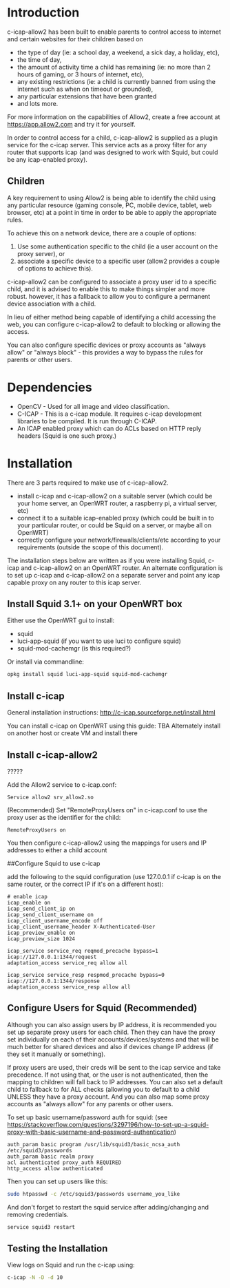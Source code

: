 
# Introduction

c-icap-allow2 has been built to enable parents to control access to internet and certain websites for their children based on
* the type of day (ie: a school day, a weekend, a sick day, a holiday, etc),
* the time of day,
* the amount of activity time a child has remaining (ie: no more than 2 hours of gaming, or 3 hours of internet, etc),
* any existing restrictions (ie: a child is currently banned from using the internet such as when on timeout or grounded),
* any particular extensions that have been granted
* and lots more.

For more information on the capabilities of Allow2, create a free account at https://app.allow2.com and try it for yourself.

In order to control access for a child, c-icap-allow2 is supplied as a plugin service for the c-icap server.
This service acts as a proxy filter for any router that supports icap (and was designed to work with Squid, but could be any icap-enabled proxy).

## Children

A key requirement to using Allow2 is being able to identify the child using any particular resource (gaming console, PC, mobile device, tablet, web browser, etc) at a point in time in order
to be able to apply the appropriate rules.

To achieve this on a network device, there are a couple of options:
1. Use some authentication specific to the child (ie a user account on the proxy server), or
2. associate a specific device to a specific user (allow2 provides a couple of options to achieve this).

c-icap-allow2 can be configured to associate a proxy user id to a specific child, and it is advised to enable this to make things simpler and more robust.
however, it has a fallback to allow you to configure a permanent device association with a child.

In lieu of either method being capable of identifying a child accessing the web, you can configure c-icap-allow2 to default to blocking or allowing the access.

You can also configure specific devices or proxy accounts as "always allow" or "always block" - this provides a way to bypass the rules for parents or other users.


# Dependencies

* OpenCV - Used for all image and video classification.
* C-ICAP - This is a c-icap module. It requires c-icap development libraries to be compiled. It is run through C-ICAP.
* An ICAP enabled proxy which can do ACLs based on HTTP reply headers (Squid is one such proxy.)

# Installation

There are 3 parts required to make use of c-icap-allow2.
* install c-icap and c-icap-allow2 on a suitable server (which could be your home server, an OpenWRT router, a raspberry pi, a virtual server, etc)
* connect it to a suitable icap-enabled proxy (which could be built in to your particular router, or could be Squid on a server, or maybe all on OpenWRT)
* correctly configure your network/firewalls/clients/etc according to your requirements (outside the scope of this document).

The installation steps below are written as if you were installing Squid, c-icap and c-icap-allow2 on an OpenWRT router.
An alternate configuration is to set up c-icap and c-icap-allow2 on a separate server and point any icap capable proxy on any router to this icap server.

## Install Squid 3.1+ on your OpenWRT box

Either use the OpenWRT gui to install:
* squid
* luci-app-squid (if you want to use luci to configure squid)
* squid-mod-cachemgr (is this required?)

Or install via commandline:
```sh
opkg install squid luci-app-squid squid-mod-cachemgr
```

## Install c-icap

General installation instructions: http://c-icap.sourceforge.net/install.html

You can install c-icap on OpenWRT using this guide: TBA
Alternately install on another host or create VM and install there

## Install c-icap-allow2

?????

Add the Allow2 service to c-icap.conf:

```text
Service allow2 srv_allow2.so
```

(Recommended) Set "RemoteProxyUsers on" in c-icap.conf to use the proxy user as the identifier for the child:

```text
RemoteProxyUsers on
```

You then configure c-icap-allow2 using the mappings for users and IP addresses to either a child account


##Configure Squid to use c-icap

add the following to the squid configuration (use 127.0.0.1 if c-icap is on the same router, or the correct IP if it's on a different host):

```text
# enable icap
icap_enable on
icap_send_client_ip on
icap_send_client_username on
icap_client_username_encode off
icap_client_username_header X-Authenticated-User
icap_preview_enable on
icap_preview_size 1024

icap_service service_req reqmod_precache bypass=1 icap://127.0.0.1:1344/request
adaptation_access service_req allow all

icap_service service_resp respmod_precache bypass=0 icap://127.0.0.1:1344/response
adaptation_access service_resp allow all
```

## Configure Users for Squid (Recommended)

Although you can also assign users by IP address, it is recommended you set up separate proxy users for each child. Then they can have the proxy set individually on each of their accounts/devices/systems
and that will be much better for shared devices and also if devices change IP address (if they set it manually or something).

If proxy users are used, their creds will be sent to the icap service and take precedence. If not using that, or the user is not authenticated, then the mapping to children will fall back to IP addresses.
You can also set a default child to fallback to for ALL checks (allowing you to default to a child UNLESS they have a proxy account. And you can also map some proxy accounts as "always allow" for any parents or other users.

To set up basic username/password auth for squid:
(see https://stackoverflow.com/questions/3297196/how-to-set-up-a-squid-proxy-with-basic-username-and-password-authentication)

```text
auth_param basic program /usr/lib/squid3/basic_ncsa_auth /etc/squid3/passwords
auth_param basic realm proxy
acl authenticated proxy_auth REQUIRED
http_access allow authenticated
```

Then you can set up users like this:
```sh
sudo htpasswd -c /etc/squid3/passwords username_you_like
```

And don't forget to restart the squid service after adding/changing and removing credentials.
```sh
service squid3 restart
```

## Testing the Installation

View logs on Squid and run the c-icap using:

```sh
c-icap -N -D -d 10
```